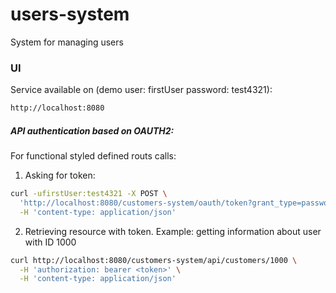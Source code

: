 # users-system
System for managing users

### UI

Service available on (demo user: firstUser password: test4321):
```sh
http://localhost:8080
```

##### API authentication based on OAUTH2:

For functional styled defined routs calls:
  1. Asking for token:
  
```sh
curl -ufirstUser:test4321 -X POST \
  'http://localhost:8080/customers-system/oauth/token?grant_type=password&username=firstUser&password=test4321' \
  -H 'content-type: application/json'
```
  2. Retrieving resource with token. 
  Example: getting information about user with ID 1000
```sh
curl http://localhost:8080/customers-system/api/customers/1000 \
  -H 'authorization: bearer <token>' \
  -H 'content-type: application/json'
```

